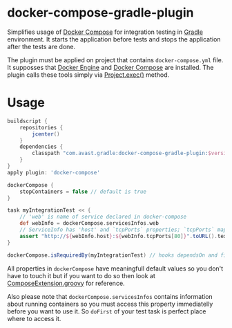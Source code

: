 # docker-compose-gradle-plugin
Simplifies usage of [Docker Compose](https://www.docker.com/docker-compose) for integration testing in [Gradle](https://gradle.org/) environment. It starts the application before tests and stops the application after the tests are done.

The plugin must be applied on project that contains `docker-compose.yml` file. It supposses that [Docker Engine](https://www.docker.com/docker-engine) and [Docker Compose](https://www.docker.com/docker-compose) are installed. The plugin calls these tools simply via [Project.exec()](https://docs.gradle.org/current/dsl/org.gradle.api.Project.html#org.gradle.api.Project:exec(groovy.lang.Closure)) method.

# Usage
```gradle
buildscript {
    repositories {
        jcenter()
    }
    dependencies {
        classpath "com.avast.gradle:docker-compose-gradle-plugin:$versionHere"
    }
}
apply plugin: 'docker-compose'

dockerCompose {
    stopContainers = false // default is true
}

task myIntegrationTest << {
    // 'web' is name of service declared in docker-compose
    def webInfo = dockerCompose.servicesInfos.web
    // ServiceInfo has 'host' and `tcpPorts` properties; `tcpPorts` maps from exposed to forwarded port
    assert "http://${webInfo.host}:${webInfo.tcpPorts[80]}".toURL().text
}

dockerCompose.isRequiredBy(myIntegrationTest) // hooks dependsOn and finalizedBy to composeUp and composeDown
```

All properties in `dockerCompose` have meaningfull default values so you don't have to touch it but if you want to do so then look at [ComposeExtension.groovy](/src/main/groovy/com/avast/gradle/dockercompose/ComposeExtension.groovy) for reference.

Also please note that `dockerCompose.servicesInfos` contains information about running containers so you must access this property immediatelly before you want to use it. So `doFirst` of your test task is perfect place where to access it.
